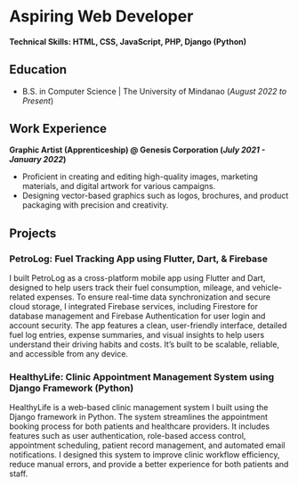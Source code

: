 # Aspiring Web Developer

#### Technical Skills: HTML, CSS, JavaScript, PHP, Django (Python)

## Education	        		
- B.S. in Computer Science | The University of Mindanao (_August 2022 to Present_)

## Work Experience
**Graphic Artist (Apprenticeship) @ Genesis Corporation (_July 2021 - January 2022_)**
- Proficient in creating and editing high-quality images, marketing materials, and digital artwork for various campaigns.
- Designing vector-based graphics such as logos, brochures, and product packaging with precision and creativity.

## Projects

### PetroLog: Fuel Tracking App using Flutter, Dart, & Firebase

I built PetroLog as a cross-platform mobile app using Flutter and Dart, designed to help users track their fuel consumption, mileage, and vehicle-related expenses. To ensure real-time data synchronization and secure cloud storage, I integrated Firebase services, including Firestore for database management and Firebase Authentication for user login and account security. The app features a clean, user-friendly interface, detailed fuel log entries, expense summaries, and visual insights to help users understand their driving habits and costs. It’s built to be scalable, reliable, and accessible from any device.

### HealthyLife: Clinic Appointment Management System using Django Framework (Python)

HealthyLife is a web-based clinic management system I built using the Django framework in Python. The system streamlines the appointment booking process for both patients and healthcare providers. It includes features such as user authentication, role-based access control, appointment scheduling, patient record management, and automated email notifications. I designed this system to improve clinic workflow efficiency, reduce manual errors, and provide a better experience for both patients and staff.
